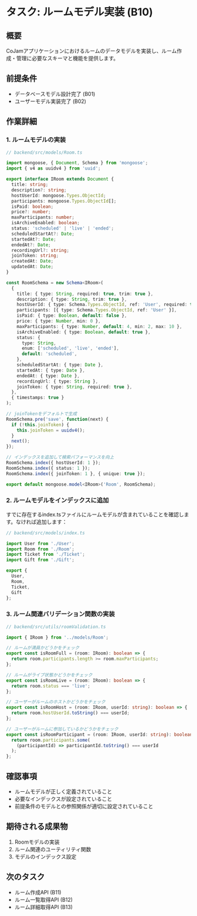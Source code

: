 # タスク: ルームモデル実装 (B10)

## 概要
CoJamアプリケーションにおけるルームのデータモデルを実装し、ルーム作成・管理に必要なスキーマと機能を提供します。

## 前提条件
- データベースモデル設計完了 (B01)
- ユーザーモデル実装完了 (B02)

## 作業詳細

### 1. ルームモデルの実装

```typescript
// backend/src/models/Room.ts

import mongoose, { Document, Schema } from 'mongoose';
import { v4 as uuidv4 } from 'uuid';

export interface IRoom extends Document {
  title: string;
  description?: string;
  hostUserId: mongoose.Types.ObjectId;
  participants: mongoose.Types.ObjectId[];
  isPaid: boolean;
  price?: number;
  maxParticipants: number;
  isArchiveEnabled: boolean;
  status: 'scheduled' | 'live' | 'ended';
  scheduledStartAt?: Date;
  startedAt?: Date;
  endedAt?: Date;
  recordingUrl?: string;
  joinToken: string;
  createdAt: Date;
  updatedAt: Date;
}

const RoomSchema = new Schema<IRoom>(
  {
    title: { type: String, required: true, trim: true },
    description: { type: String, trim: true },
    hostUserId: { type: Schema.Types.ObjectId, ref: 'User', required: true },
    participants: [{ type: Schema.Types.ObjectId, ref: 'User' }],
    isPaid: { type: Boolean, default: false },
    price: { type: Number, min: 0 },
    maxParticipants: { type: Number, default: 4, min: 2, max: 10 },
    isArchiveEnabled: { type: Boolean, default: true },
    status: {
      type: String,
      enum: ['scheduled', 'live', 'ended'],
      default: 'scheduled',
    },
    scheduledStartAt: { type: Date },
    startedAt: { type: Date },
    endedAt: { type: Date },
    recordingUrl: { type: String },
    joinToken: { type: String, required: true },
  },
  { timestamps: true }
);

// joinTokenをデフォルトで生成
RoomSchema.pre('save', function(next) {
  if (!this.joinToken) {
    this.joinToken = uuidv4();
  }
  next();
});

// インデックスを追加して検索パフォーマンスを向上
RoomSchema.index({ hostUserId: 1 });
RoomSchema.index({ status: 1 });
RoomSchema.index({ joinToken: 1 }, { unique: true });

export default mongoose.model<IRoom>('Room', RoomSchema);
```

### 2. ルームモデルをインデックスに追加

すでに存在するindex.tsファイルにルームモデルが含まれていることを確認します。なければ追加します：

```typescript
// backend/src/models/index.ts

import User from './User';
import Room from './Room';
import Ticket from './Ticket';
import Gift from './Gift';

export {
  User,
  Room,
  Ticket,
  Gift
};
```

### 3. ルーム関連バリデーション関数の実装

```typescript
// backend/src/utils/roomValidation.ts

import { IRoom } from '../models/Room';

// ルームが満員かどうかをチェック
export const isRoomFull = (room: IRoom): boolean => {
  return room.participants.length >= room.maxParticipants;
};

// ルームがライブ状態かどうかをチェック
export const isRoomLive = (room: IRoom): boolean => {
  return room.status === 'live';
};

// ユーザーがルームのホストかどうかをチェック
export const isRoomHost = (room: IRoom, userId: string): boolean => {
  return room.hostUserId.toString() === userId;
};

// ユーザーがルームに参加しているかどうかをチェック
export const isRoomParticipant = (room: IRoom, userId: string): boolean => {
  return room.participants.some(
    (participantId) => participantId.toString() === userId
  );
};
```

## 確認事項
- ルームモデルが正しく定義されていること
- 必要なインデックスが設定されていること
- 前提条件のモデルとの参照関係が適切に設定されていること

## 期待される成果物
1. Roomモデルの実装
2. ルーム関連のユーティリティ関数
3. モデルのインデックス設定

## 次のタスク
- ルーム作成API (B11)
- ルーム一覧取得API (B12)
- ルーム詳細取得API (B13) 